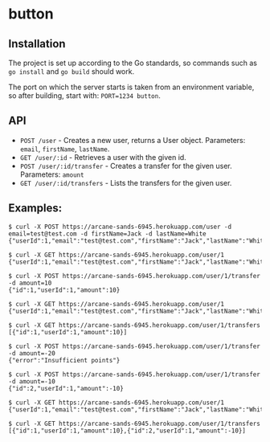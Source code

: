 # button

## Installation

The project is set up according to the Go standards, so commands such as `go install` and `go build` should work.

The port on which the server starts is taken from an environment variable, so after building, start with: `PORT=1234 button`.

## API

 * `POST /user` - Creates a new user, returns a User object. Parameters: `email`, `firstName`, `lastName`.
 * `GET /user/:id` - Retrieves a user with the given id.
 * `POST /user/:id/transfer` - Creates a transfer for the given user. Parameters: `amount`
 * `GET /user/:id/transfers` - Lists the transfers for the given user.

## Examples:

```
$ curl -X POST https://arcane-sands-6945.herokuapp.com/user -d email=test@test.com -d firstName=Jack -d lastName=White
{"userId":1,"email":"test@test.com","firstName":"Jack","lastName":"White","points":0}

$ curl -X GET https://arcane-sands-6945.herokuapp.com/user/1
{"userId":1,"email":"test@test.com","firstName":"Jack","lastName":"White","points":0}

$ curl -X POST https://arcane-sands-6945.herokuapp.com/user/1/transfer -d amount=10
{"id":1,"userId":1,"amount":10}

$ curl -X GET https://arcane-sands-6945.herokuapp.com/user/1
{"userId":1,"email":"test@test.com","firstName":"Jack","lastName":"White","points":10}

$ curl -X GET https://arcane-sands-6945.herokuapp.com/user/1/transfers
[{"id":1,"userId":1,"amount":10}]

$ curl -X POST https://arcane-sands-6945.herokuapp.com/user/1/transfer -d amount=-20
{"error":"Insufficient points"}

$ curl -X POST https://arcane-sands-6945.herokuapp.com/user/1/transfer -d amount=-10
{"id":2,"userId":1,"amount":-10}

$ curl -X GET https://arcane-sands-6945.herokuapp.com/user/1
{"userId":1,"email":"test@test.com","firstName":"Jack","lastName":"White","points":0}

$ curl -X GET https://arcane-sands-6945.herokuapp.com/user/1/transfers
[{"id":1,"userId":1,"amount":10},{"id":2,"userId":1,"amount":-10}]
```

